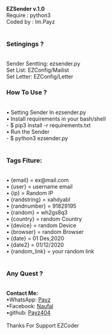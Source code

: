 <b>EZSender v.1.0</b>
<br>
Require : python3
<br>
Coded by : Im.Payz
<br>
<br>
<h3>Setingings ?</h3>
<br>
Sender Sentting: ezsender.py
<br>
Set List: EZConfig/Mailist
<br>
Set Letter: EZConfig/Letter
<br>
  <h3>How To Use ?</h3>
<br>
• Setting Sender In ezsender.py
<br>
• Install requirements in your bash/shell
<br>
- $ pip3 install -r requirements.txt
<br>
• Run the Sender
<br>
- $ python3 ezsender.py
<br>
<br>  
  <h3>Tags Fiture:</h3>
<br>  
  • {email} = ex@mail.com 
  <br>
  • {user} = username email
  <br>
  • {ip} = Random IP
  <br>
  • {randstring} = xahdyabl
  <br>
  • {randnumber} = 91829195
  <br>
  • {random} = wh2gs8q3
  <br>
  • {country} = random Country
  <br>
  • {device} = random Device
  <br>
  • {browser} = random Browser
  <br>
  • {date} =  01 Des,2020
  <br>
  • {date2} = 01/12/2020
  <br>
  • {random_link} = your random link
  <br>
  
<br>
<h3>Any Quest ?</h3>
<br>
<b>Contact Me:</b>
<br>
  •WhatsApp: <a href="https://api.whatsapp.com/send?phone=+6282246831089">Payz</a>
  <br>
  •Facebook: <a href="https://facebook.com/naufal.frs.5">Naufal</a>
  <br>
  •github: <a href="https://github.com/payz404">Payz404</a>
<br>
<br>  
Thanks For Support EZCoder


